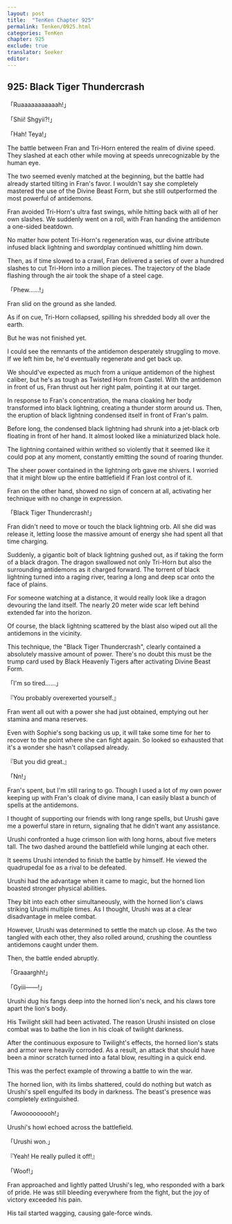 ```yaml
---
layout: post
title:  "TenKen Chapter 925"
permalink: Tenken/0925.html
categories: TenKen
chapter: 925
exclude: true
translator: Seeker
editor: 
---
```

<h2>925: Black Tiger Thundercrash</h2>

「Ruaaaaaaaaaaah!」

「Shii! Shgyii?!」

「Hah! Teya!」

The battle between Fran and Tri-Horn entered the realm of divine speed. They slashed at each other while moving at speeds unrecognizable by the human eye.

The two seemed evenly matched at the beginning, but the battle had already started tilting in Fran's favor. I wouldn't say she completely mastered the use of the Divine Beast Form, but she still outperformed the most powerful of antidemons.

Fran avoided Tri-Horn's ultra fast swings, while hitting back with all of her own slashes. We suddenly went on a roll, with Fran handing the antidemon a one-sided beatdown.

No matter how potent Tri-Horn's regeneration was, our divine attribute infused black lightning and swordplay continued whittling him down.

Then, as if time slowed to a crawl, Fran delivered a series of over a hundred slashes to cut Tri-Horn into a million pieces. The trajectory of the blade flashing through the air took the shape of a steel cage.

「Phew……!」

Fran slid on the ground as she landed.

As if on cue, Tri-Horn collapsed, spilling his shredded body all over the earth.

But he was not finished yet.

I could see the remnants of the antidemon desperately struggling to move. If we left him be, he'd eventually regenerate and get back up.

We should've expected as much from a unique antidemon of the highest caliber, but he's as tough as Twisted Horn from Castel. With the antidemon in front of us, Fran thrust out her right palm, pointing it at our target.

In response to Fran's concentration, the mana cloaking her body transformed into black lightning, creating a thunder storm around us. Then, the eruption of black lightning condensed itself in front of Fran's palm.

Before long, the condensed black lightning had shrunk into a jet-black orb floating in front of her hand. It almost looked like a miniaturized black hole.

The lightning contained within writhed so violently that it seemed like it could pop at any moment, constantly emitting the sound of roaring thunder.

The sheer power contained in the lightning orb gave me shivers. I worried that it might blow up the entire battlefield if Fran lost control of it.

Fran on the other hand, showed no sign of concern at all, activating her technique with no change in expression.

「Black Tiger Thundercrash!」

Fran didn't need to move or touch the black lightning orb. All she did was release it, letting loose the massive amount of energy she had spent all that time charging.

Suddenly, a gigantic bolt of black lightning gushed out, as if taking the form of a black dragon. The dragon swallowed not only Tri-Horn but also the surrounding antidemons as it charged forward. The torrent of black lightning turned into a raging river, tearing a long and deep scar onto the face of plains.

For someone watching at a distance, it would really look like a dragon devouring the land itself. The nearly 20 meter wide scar left behind extended far into the horizon.

Of course, the black lightning scattered by the blast also wiped out all the antidemons in the vicinity.

This technique, the "Black Tiger Thundercrash", clearly contained a absolutely massive amount of power. There's no doubt this must be the trump card used by Black Heavenly Tigers after activating Divine Beast Form.

「I'm so tired……」

『You probably overexerted yourself.』

Fran went all out with a power she had just obtained, emptying out her stamina and mana reserves.

Even with Sophie's song backing us up, it will take some time for her to recover to the point where she can fight again. So looked so exhausted that it's a wonder she hasn't collapsed already.

『But you did great.』

「Nn!」

Fran's spent, but I'm still raring to go. Though I used a lot of my own power keeping up with Fran's cloak of divine mana, I can easily blast a bunch of spells at the antidemons.

I thought of supporting our friends with long range spells, but Urushi gave me a powerful stare in return, signaling that he didn't want any assistance.

Urushi confronted a huge crimson lion with long horns, about five meters tall. The two dashed around the battlefield while lunging at each other.

It seems Urushi intended to finish the battle by himself. He viewed the quadrupedal foe as a rival to be defeated.

Urushi had the advantage when it came to magic, but the horned lion boasted stronger physical abilities.

They bit into each other simultaneously, with the horned lion's claws striking Urushi multiple times. As I thought, Urushi was at a clear disadvantage in melee combat.

However, Urushi was determined to settle the match up close. As the two tangled with each other, they also rolled around, crushing the countless antidemons caught under them.

Then, the battle ended abruptly.

「Graaarghh!」

「Gyiii――!」

Urushi dug his fangs deep into the horned lion's neck, and his claws tore apart the lion's body.

His Twilight skill had been activated. The reason Urushi insisted on close combat was to bathe the lion in his cloak of twilight darkness.

After the continuous exposure to Twilight's effects, the horned lion's stats and armor were heavily corroded. As a result, an attack that should have been a minor scratch turned into a fatal blow, resulting in a quick end.

This was the perfect example of throwing a battle to win the war.

The horned lion, with its limbs shattered, could do nothing but watch as Urushi's spell engulfed its body in darkness. The beast's presence was completely extinguished.

「Awooooooooh!」

Urushi's howl echoed across the battlefield.

「Urushi won.」

『Yeah! He really pulled it off!』

「Woof!」

Fran approached and lightly patted Urushi's leg, who responded with a bark of pride. He was still bleeding everywhere from the fight, but the joy of victory exceeded his pain.

His tail started wagging, causing gale-force winds.




